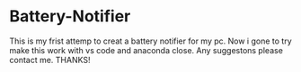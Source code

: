 # Battery-Notifier
 This is my frist attemp to creat a battery notifier for my pc.
 Now i gone to try make this work with vs code and anaconda close. 
 Any suggestons please contact me.
 THANKS!
